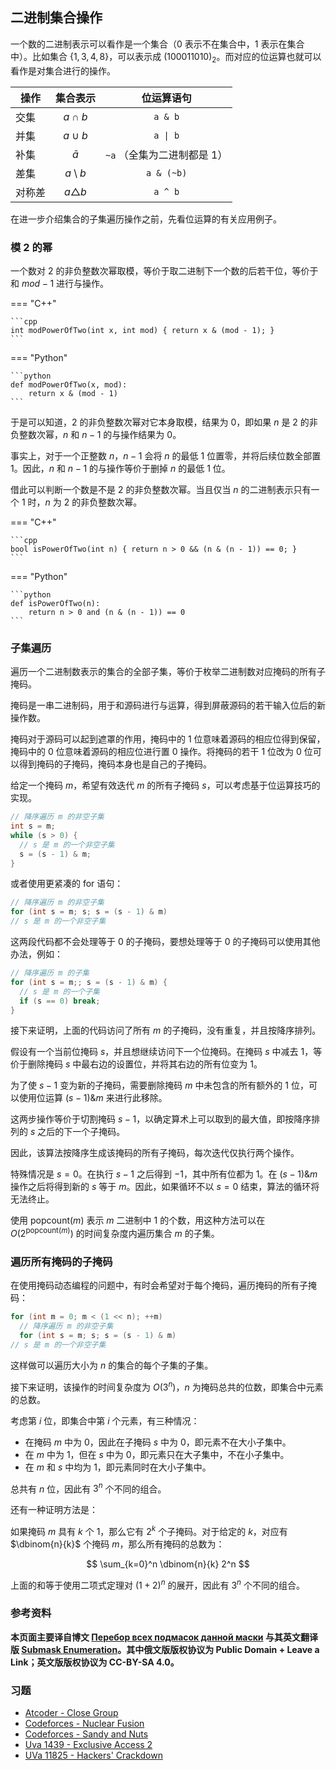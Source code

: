 ## 二进制集合操作

一个数的二进制表示可以看作是一个集合（$0$ 表示不在集合中，$1$ 表示在集合中）。比如集合 $\{1,3,4,8\}$，可以表示成 $(100011010)_2$。而对应的位运算也就可以看作是对集合进行的操作。

| 操作   |    集合表示     |         位运算语句          |
| ------ | :-------------: | :-------------------------: |
| 交集   |   $a \cap b$    |           `a & b`           |
| 并集   |   $a \cup b$    |   <code>a &#124; b</code>   |
| 补集   |    $\bar{a}$    | `~a` （全集为二进制都是 1） |
| 差集   | $a \setminus b$ |         `a & (~b)`          |
| 对称差 | $a\triangle b$  |           `a ^ b`           |

在进一步介绍集合的子集遍历操作之前，先看位运算的有关应用例子。

### 模 2 的幂

一个数对 $2$ 的非负整数次幂取模，等价于取二进制下一个数的后若干位，等价于和 $mod-1$ 进行与操作。

=== "C++"
    
    ```cpp
    int modPowerOfTwo(int x, int mod) { return x & (mod - 1); }
    ```

=== "Python"
    
    ```python
    def modPowerOfTwo(x, mod):
        return x & (mod - 1)
    ```

于是可以知道，$2$ 的非负整数次幂对它本身取模，结果为 $0$，即如果 $n$ 是 $2$ 的非负整数次幂，$n$ 和 $n-1$ 的与操作结果为 $0$。

事实上，对于一个正整数 $n$，$n-1$ 会将 $n$ 的最低 $1$ 位置零，并将后续位数全部置 $1$。因此，$n$ 和 $n-1$ 的与操作等价于删掉 $n$ 的最低 $1$ 位。

借此可以判断一个数是不是 $2$ 的非负整数次幂。当且仅当 $n$ 的二进制表示只有一个 $1$ 时，$n$ 为 $2$ 的非负整数次幂。

=== "C++"
    
    ```cpp
    bool isPowerOfTwo(int n) { return n > 0 && (n & (n - 1)) == 0; }
    ```

=== "Python"
    
    ```python
    def isPowerOfTwo(n):
        return n > 0 and (n & (n - 1)) == 0
    ```

### 子集遍历

遍历一个二进制数表示的集合的全部子集，等价于枚举二进制数对应掩码的所有子掩码。

掩码是一串二进制码，用于和源码进行与运算，得到屏蔽源码的若干输入位后的新操作数。

掩码对于源码可以起到遮罩的作用，掩码中的 $1$ 位意味着源码的相应位得到保留，掩码中的 $0$ 位意味着源码的相应位进行置 $0$ 操作。将掩码的若干 $1$ 位改为 $0$ 位可以得到掩码的子掩码，掩码本身也是自己的子掩码。

给定一个掩码 $m$，希望有效迭代 $m$ 的所有子掩码 $s$，可以考虑基于位运算技巧的实现。

```cpp
// 降序遍历 m 的非空子集
int s = m;
while (s > 0) {
  // s 是 m 的一个非空子集
  s = (s - 1) & m;
}
```

或者使用更紧凑的 for 语句：

```cpp
// 降序遍历 m 的非空子集
for (int s = m; s; s = (s - 1) & m)
// s 是 m 的一个非空子集
```

这两段代码都不会处理等于 $0$ 的子掩码，要想处理等于 $0$ 的子掩码可以使用其他办法，例如：

```cpp
// 降序遍历 m 的子集
for (int s = m;; s = (s - 1) & m) {
  // s 是 m 的一个子集
  if (s == 0) break;
}
```

接下来证明，上面的代码访问了所有 $m$ 的子掩码，没有重复，并且按降序排列。

假设有一个当前位掩码 $s$，并且想继续访问下一个位掩码。在掩码 $s$ 中减去 $1$，等价于删除掩码 $s$ 中最右边的设置位，并将其右边的所有位变为 $1$。

为了使 $s-1$ 变为新的子掩码，需要删除掩码 $m$ 中未包含的所有额外的 $1$ 位，可以使用位运算 $(s-1)\&m$ 来进行此移除。

这两步操作等价于切割掩码 $s-1$，以确定算术上可以取到的最大值，即按降序排列的 $s$ 之后的下一个子掩码。

因此，该算法按降序生成该掩码的所有子掩码，每次迭代仅执行两个操作。

特殊情况是 $s=0$。在执行 $s-1$ 之后得到 $-1$，其中所有位都为 $1$。在 $(s-1)\&m$ 操作之后将得到新的 $s$ 等于 $m$。因此，如果循环不以 $s=0$ 结束，算法的循环将无法终止。

使用 $\text{popcount}(m)$ 表示 $m$ 二进制中 $1$ 的个数，用这种方法可以在 $O(2^{\text{popcount}(m)})$ 的时间复杂度内遍历集合 $m$ 的子集。

### 遍历所有掩码的子掩码

在使用掩码动态编程的问题中，有时会希望对于每个掩码，遍历掩码的所有子掩码：

```cpp
for (int m = 0; m < (1 << n); ++m)
  // 降序遍历 m 的非空子集
  for (int s = m; s; s = (s - 1) & m)
// s 是 m 的一个非空子集
```

这样做可以遍历大小为 $n$ 的集合的每个子集的子集。

接下来证明，该操作的时间复杂度为 $O(3^n)$，$n$ 为掩码总共的位数，即集合中元素的总数。

考虑第 $i$ 位，即集合中第 $i$ 个元素，有三种情况：

- 在掩码 $m$ 中为 $0$，因此在子掩码 $s$ 中为 $0$，即元素不在大小子集中。
- 在 $m$ 中为 $1$，但在 $s$ 中为 $0$，即元素只在大子集中，不在小子集中。
- 在 $m$ 和 $s$ 中均为 $1$，即元素同时在大小子集中。

总共有 $n$ 位，因此有 $3^n$ 个不同的组合。

还有一种证明方法是：

如果掩码 $m$ 具有 $k$ 个 $1$，那么它有 $2^k$ 个子掩码。对于给定的 $k$，对应有 $\dbinom{n}{k}$ 个掩码 $m$，那么所有掩码的总数为：

$$
\sum_{k=0}^n \dbinom{n}{k} 2^n
$$

上面的和等于使用二项式定理对 $(1+2)^n$ 的展开，因此有 $3^n$ 个不同的组合。

### 参考资料

**本页面主要译自博文 [Перебор всех подмасок данной маски](http://e-maxx.ru/algo/all_submasks) 与其英文翻译版 [Submask Enumeration](https://cp-algorithms.com/algebra/all-submasks.html)。其中俄文版版权协议为 Public Domain + Leave a Link；英文版版权协议为 CC-BY-SA 4.0。**

### 习题

- [Atcoder - Close Group](https://atcoder.jp/contests/abc187/tasks/abc187_f)
- [Codeforces - Nuclear Fusion](http://codeforces.com/problemset/problem/71/E)
- [Codeforces - Sandy and Nuts](http://codeforces.com/problemset/problem/599/E)
- [Uva 1439 - Exclusive Access 2](https://uva.onlinejudge.org/index.php?option=com_onlinejudge&Itemid=8&page=show_problem&problem=4185)
- [UVa 11825 - Hackers' Crackdown](https://uva.onlinejudge.org/index.php?option=com_onlinejudge&Itemid=8&page=show_problem&problem=2925)
